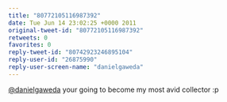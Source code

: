 ```yaml
---
title: "80772105116987392"
date: Tue Jun 14 23:02:25 +0000 2011
original-tweet-id: "80772105116987392"
retweets: 0
favorites: 0
reply-tweet-id: "80742923246895104"
reply-user-id: "26875990"
reply-user-screen-name: "danielgaweda"
---
```

<a href="https://twitter.com/danielgaweda">@danielgaweda</a> your going to become my most avid collector :p
